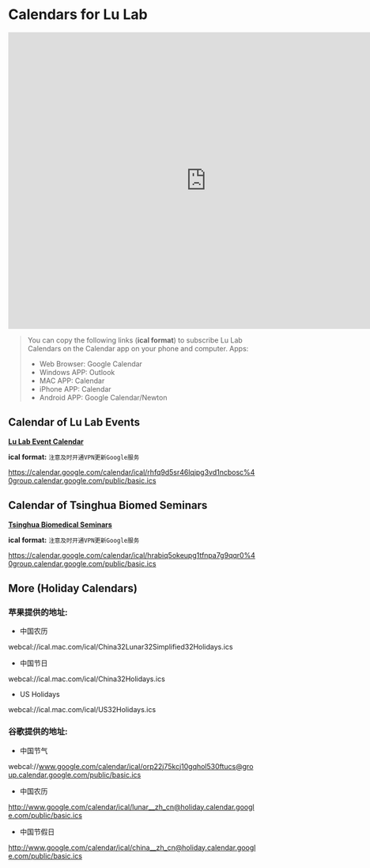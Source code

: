 # Calendars for Lu Lab

<iframe src="https://calendar.google.com/calendar/embed?showTitle=0&amp;showNav=0&amp;height=600&amp;wkst=1&amp;bgcolor=%23FFFFFF&amp;src=hrabiq5okeupg1tfnpa7g9qqr0%40group.calendar.google.com&amp;color=%238C500B&amp;src=rhfq9d5sr46lqjpg3vd1ncbosc%40group.calendar.google.com&amp;color=%232952A3&amp;ctz=Asia%2FShanghai" style="border-width:0" width="800" height="600" frameborder="0" scrolling="no"></iframe>


> You can copy the following links (**ical format**) to subscribe Lu Lab Calendars on the Calendar app on your phone and computer.
> Apps:
> -   Web Browser: Google Calendar
> -   Windows APP: Outlook
> -   MAC APP: Calendar
> -   iPhone APP: Calendar
> -   Android APP: Google Calendar/Newton


## Calendar of Lu Lab Events

**[Lu Lab Event Calendar](https://calendar.google.com/calendar/embed?src=rhfq9d5sr46lqjpg3vd1ncbosc%40group.calendar.google.com&ctz=Asia%2FShanghai "https://calendar.google.com/calendar/embed?src=rhfq9d5sr46lqjpg3vd1ncbosc%40group.calendar.google.com&ctz=Asia%2FShanghai")**

**ical format:** `注意及时开通VPN更新Google服务`

 https://calendar.google.com/calendar/ical/rhfq9d5sr46lqjpg3vd1ncbosc%40group.calendar.google.com/public/basic.ics

## Calendar of Tsinghua Biomed Seminars

**[Tsinghua Biomedical Seminars](https://calendar.google.com/calendar/embed?src=hrabiq5okeupg1tfnpa7g9qqr0%40group.calendar.google.com&ctz=Asia%2FShanghai "https://calendar.google.com/calendar/embed?src=hrabiq5okeupg1tfnpa7g9qqr0%40group.calendar.google.com&ctz=Asia%2FShanghai")**

**ical format:** `注意及时开通VPN更新Google服务`

https://calendar.google.com/calendar/ical/hrabiq5okeupg1tfnpa7g9qqr0%40group.calendar.google.com/public/basic.ics

## More (Holiday Calendars)

### 苹果提供的地址:

* 中国农历

webcal://ical.mac.com/ical/China32Lunar32Simplified32Holidays.ics

* 中国节日

webcal://ical.mac.com/ical/China32Holidays.ics

* US Holidays

webcal://ical.mac.com/ical/US32Holidays.ics

### 谷歌提供的地址:

* 中国节气

webcal://www.google.com/calendar/ical/orp22j75kcj10gqhol530ftucs@group.calendar.google.com/public/basic.ics

* 中国农历

http://www.google.com/calendar/ical/lunar__zh_cn@holiday.calendar.google.com/public/basic.ics

* 中国节假日

http://www.google.com/calendar/ical/china__zh_cn@holiday.calendar.google.com/public/basic.ics



